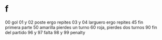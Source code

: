 f
=
00 gol
01 y 02 poste ergo repites
03 y 04 larguero ergo repites
45 fin primera parte
50 amarilla pierdes un turno
60 roja, pierdes dos turnos
90 fin del partido
96 y 97 falta
98 y 99 penalty
